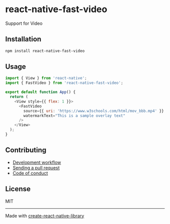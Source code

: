 # react-native-fast-video

Support for Video

## Installation


```sh
npm install react-native-fast-video
```


## Usage


```js
import { View } from 'react-native';
import { FastVideo } from 'react-native-fast-video';

export default function App() {
  return (
    <View style={{ flex: 1 }}>
      <FastVideo
        source={{ uri: 'https://www.w3schools.com/html/mov_bbb.mp4' }}
        watermarkText="This is a sample overlay text"
      />
    </View>
  );
}

```


## Contributing

- [Development workflow](CONTRIBUTING.md#development-workflow)
- [Sending a pull request](CONTRIBUTING.md#sending-a-pull-request)
- [Code of conduct](CODE_OF_CONDUCT.md)

## License

MIT

---

Made with [create-react-native-library](https://github.com/callstack/react-native-builder-bob)
